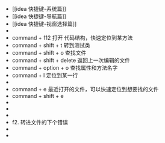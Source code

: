 - [[idea 快捷键-系统篇]]
- [[idea 快捷键-导航篇]]
- [[idea 快捷键-视窗选择篇]]
-
- command + f12           打开 代码结构，快速定位到某方法
- command + shift + t   转到测试类
- command + shift + o   查找文件
- command + shift + delete 返回上一次编辑的文件
- command + option + o  查找属性和方法名字
- command + l                  定位到某一行
-
- command + e  最近打开的文件，可以快速定位到想要找的文件
- command + shift + e
-
-
-
- f2.                                     转进文件的下个错误
-
-